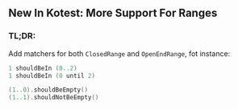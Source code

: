 ## New In Kotest: More Support For Ranges

### TL;DR:

Add matchers for both `ClosedRange` and `OpenEndRange`, fot instance:
```kotlin
1 shouldBeIn (0..2)
1 shouldBeIn (0 until 2)

(1..0).shouldBeEmpty()
(1..1).shouldNotBeEmpty()

```
